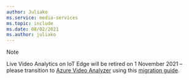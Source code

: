 ```yaml
---
author: Juliako
ms.service: media-services
ms.topic: include
ms.date: 08/02/2021
ms.author: juliako
---
```


> [!NOTE]
> Live Video Analytics on IoT Edge will be retired on 1 November 2021 – please transition to [Azure Video Analyzer](../../../azure-video-analyzer/video-analyzer-docs/pipeline.md) using this [migration guide](../../../azure-video-analyzer/video-analyzer-docs/deploy-iot-edge-device.md).
